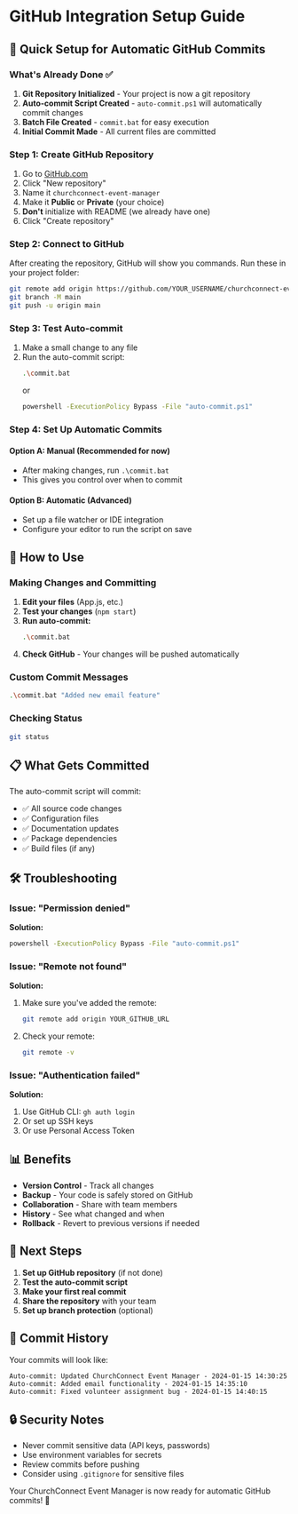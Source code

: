 # GitHub Integration Setup Guide

## 🚀 Quick Setup for Automatic GitHub Commits

### What's Already Done ✅

1. **Git Repository Initialized** - Your project is now a git repository
2. **Auto-commit Script Created** - `auto-commit.ps1` will automatically commit changes
3. **Batch File Created** - `commit.bat` for easy execution
4. **Initial Commit Made** - All current files are committed

### Step 1: Create GitHub Repository

1. Go to [GitHub.com](https://github.com)
2. Click "New repository"
3. Name it `churchconnect-event-manager`
4. Make it **Public** or **Private** (your choice)
5. **Don't** initialize with README (we already have one)
6. Click "Create repository"

### Step 2: Connect to GitHub

After creating the repository, GitHub will show you commands. Run these in your project folder:

```bash
git remote add origin https://github.com/YOUR_USERNAME/churchconnect-event-manager.git
git branch -M main
git push -u origin main
```

### Step 3: Test Auto-commit

1. Make a small change to any file
2. Run the auto-commit script:
   ```bash
   .\commit.bat
   ```
   or
   ```bash
   powershell -ExecutionPolicy Bypass -File "auto-commit.ps1"
   ```

### Step 4: Set Up Automatic Commits

#### Option A: Manual (Recommended for now)
- After making changes, run `.\commit.bat`
- This gives you control over when to commit

#### Option B: Automatic (Advanced)
- Set up a file watcher or IDE integration
- Configure your editor to run the script on save

## 🔧 How to Use

### Making Changes and Committing

1. **Edit your files** (App.js, etc.)
2. **Test your changes** (`npm start`)
3. **Run auto-commit:**
   ```bash
   .\commit.bat
   ```
4. **Check GitHub** - Your changes will be pushed automatically

### Custom Commit Messages

```bash
.\commit.bat "Added new email feature"
```

### Checking Status

```bash
git status
```

## 📋 What Gets Committed

The auto-commit script will commit:
- ✅ All source code changes
- ✅ Configuration files
- ✅ Documentation updates
- ✅ Package dependencies
- ✅ Build files (if any)

## 🛠️ Troubleshooting

### Issue: "Permission denied"
**Solution:**
```bash
powershell -ExecutionPolicy Bypass -File "auto-commit.ps1"
```

### Issue: "Remote not found"
**Solution:**
1. Make sure you've added the remote:
   ```bash
   git remote add origin YOUR_GITHUB_URL
   ```
2. Check your remote:
   ```bash
   git remote -v
   ```

### Issue: "Authentication failed"
**Solution:**
1. Use GitHub CLI: `gh auth login`
2. Or set up SSH keys
3. Or use Personal Access Token

## 📊 Benefits

- **Version Control** - Track all changes
- **Backup** - Your code is safely stored on GitHub
- **Collaboration** - Share with team members
- **History** - See what changed and when
- **Rollback** - Revert to previous versions if needed

## 🎯 Next Steps

1. **Set up GitHub repository** (if not done)
2. **Test the auto-commit script**
3. **Make your first real commit**
4. **Share the repository** with your team
5. **Set up branch protection** (optional)

## 📝 Commit History

Your commits will look like:
```
Auto-commit: Updated ChurchConnect Event Manager - 2024-01-15 14:30:25
Auto-commit: Added email functionality - 2024-01-15 14:35:10
Auto-commit: Fixed volunteer assignment bug - 2024-01-15 14:40:15
```

## 🔒 Security Notes

- Never commit sensitive data (API keys, passwords)
- Use environment variables for secrets
- Review commits before pushing
- Consider using `.gitignore` for sensitive files

Your ChurchConnect Event Manager is now ready for automatic GitHub commits! 🎉

